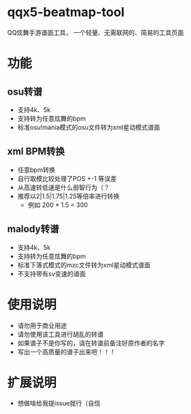 # qqx5-beatmap-tool
QQ炫舞手游谱面工具， 一个轻量、无需联网的、简易的工具页面

# 功能
## osu转谱
  - 支持4k、5k
  - 支持转为任意炫舞的bpm
  - 标准osu!mania模式的osu文件转为xml星动模式谱面

## xml BPM转换
  - 任意bpm转换
  - 自行取模比较处理了POS +-1 等误差
  - 从高速转低速是什么弱智行为（？
  - 推荐以2|1.5|1.75|1.25等倍率进行转换
    - 例如 200 * 1.5 = 300

## malody转谱
  - 支持4k、5k
  - 支持转为任意炫舞的bpm
  - 标准下落式模式的mzc文件转为xml星动模式谱面
  - 不支持带有sv变速的谱面

# 使用说明
- 请勿用于商业用途
- 请勿使用该工具进行胡乱的转谱
- 如果谱子不是你写的，请在转谱前备注好原作者的名字
- 写出一个高质量的谱子出来吧！！！

# 扩展说明
- 想做啥给我提issue就行（自信
